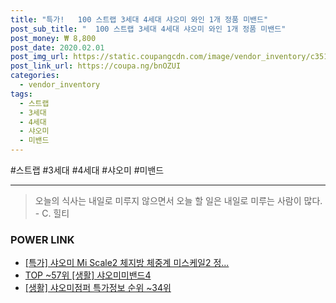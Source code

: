 ```yaml
--- 
title: "특가!   100 스트랩 3세대 4세대 샤오미 와인 1개 정품 미밴드" 
post_sub_title: "  100 스트랩 3세대 4세대 샤오미 와인 1개 정품 미밴드" 
post_money: ₩ 8,800 
post_date: 2020.02.01 
post_img_url: https://static.coupangcdn.com/image/vendor_inventory/c351/0b304be9e8c81eb1a5e371ad2ba999abe640ceca0e9b7b4f24f7746e69bb.png 
post_link_url: https://coupa.ng/bnOZUI 
categories: 
  - vendor_inventory 
tags: 
  - 스트랩 
  - 3세대 
  - 4세대 
  - 샤오미 
  - 미밴드 
--- 
```

  #스트랩 #3세대 #4세대 #샤오미 #미밴드 
<hr> 

> 오늘의 식사는 내일로 미루지 않으면서 오늘 할 일은 내일로 미루는 사람이 많다. - C. 힐티 


### POWER LINK

* <a href="https://blog.naver.com/an0733/221789285461" target="_blank">[특가] 샤오미 Mi Scale2 체지방 체중계 미스케일2 정...</a>
* <a href="https://blog.naver.com/an0733/221792101169" target="_blank"> TOP ~57위 [생활] 샤오미미밴드4</a>
* <a href="https://blog.naver.com/sakai111/221781364805" target="_blank"> [생활] 샤오미점퍼 특가정보 순위 ~34위</a>
